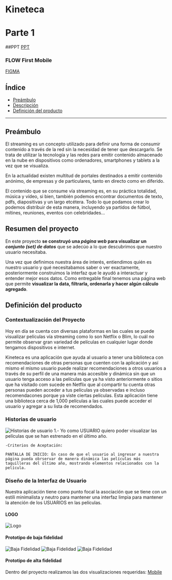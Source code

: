 # Kineteca

# Parte 1

##PPT
[PPT](https://www.figma.com/proto/R3HlQy9b2gF2k5H7m1kr3ZqW/Untitled?node-id=26%3A179&scaling=scale-down&redirected=1)

### FLOW First Mobile
[FIGMA](https://www.figma.com/proto/R3HlQy9b2gF2k5H7m1kr3ZqW/Untitled?node-id=26%3A179&scaling=scale-down&redirected=1)





## Índice

- [Preámbulo](#preámbulo)
- [Descripción](#resumen-del-proyecto)
- [Definición del producto](#definición-del-producto)

---

## Preámbulo

El streaming es un concepto utilizado para definir una forma de consumir contenido a través de la red sin la necesidad de tener que descargarlo. Se trata de utilizar la tecnología y las redes para emitir contenido almacenado en la nube en dispositivos como ordenadores, smartphones y tablets a la vez que se visualiza.

En la actualidad existen multitud de portales destinados a emitir contenido anónimo, de empresas y de particulares, tanto en directo como en diferido.

El contenido que se consume vía streaming es, en su práctica totalidad, música y vídeo, si bien, también podemos encontrar documentos de texto, pdfs, diapositivas y un largo etcétera. Todo lo que podamos crear lo podemos distribuir de esta manera, incluyendo ya partidos de fútbol, mítines, reuniones, eventos con celebridades…


## Resumen del proyecto

En este proyecto **se construyó una _página web_ para visualizar un
_conjunto (set) de datos_** que se adecúo a lo que descubrimos que nuestro usuario
necesitaba.

Una vez que definimos nuestra área de interés, entiendimos quién es nuestro usuario y qué necesitabamos saber o ver exactamente, posteriormente construimos la interfaz que le ayudó a interactuar y entender mejor esos datos.
Como entregable final tenemos una página web que permite **visualizar la data,
filtrarla, ordenarla y hacer algún cálculo agregado**.

## Definición del producto
### Contextualización del Proyecto
Hoy en día se cuenta con diversas plataformas en las cuales se puede visualizar películas vía streaming como lo son Netflix o Blim, lo cuál no permite observar gran variedad de películas en cualquier lugar donde tengamos dispositivos e internet.

Kineteca es una aplicación que ayuda al usuario a tener una biblioteca con recomendaciones de otras personas que cuenten con la aplicación y así mismo el mismo usuario puede realizar recomendaciones a otros usuarios a través de su perfil de una manera más accesible y dinámica sin que un usuario tenga acceso a las películas que ya ha visto anteriormente o sitios que ha visitado com sucede en Netflix que al compartir tu cuenta otras personas pueden acceder a tus películas ya observadas e incluso recomendacones porque ya viste ciertas películas. Esta aplicación tiene una biblioteca cerca de 1,000 películas a las cuales puede acceder el usuario y agregar a su lista de recomendados.

### Historias de usuario


![Historias de usuario](src/images/IMG_20190227_200628.jpg)
1.- Yo como USUARIO quiero poder visualizar las películas que se han estrenado en el último año.

    -Criterios de Aceptación:

    PANTALLA DE INICIO: En caso de que el usuario al ingresar a nuestra página pueda obrservar de manera dinámica las películas más taquilleras del último año, mostrando elementos relacionados con la película.

### Diseño de la Interfaz de Usuario

Nuestra aplicación tiene como punto focal la asociación que se tiene con un estili minimalista y neutro para mantener una interfaz limpia para mantener la atención de los USUARIOS en las películas.

#### LOGO
![Logo](src/images/IMG_20190227_200633.jpg)


#### Prototipo de baja fidelidad
![Baja Fidelidad](src/images/IMG_20190227_200640.jpg)
![Baja Fidelidad](src/images/IMG_20190227_200655.jpg)
![Baja Fidelidad](src/images/IMG_20190227_200649.jpg)








#### Prototipo de alta fidelidad
Dentro del proyecto realizamos las dos visualizaciones requeridas: [Mobile](https://www.figma.com/proto/R3HlQy9b2gF2k5H7m1kr3ZqW/Untitled?node-id=26%3A179&scaling=scale-down&redirected=1)